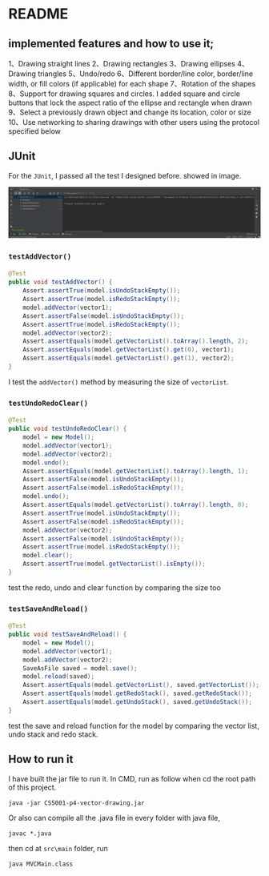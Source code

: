 # README

## implemented features and how to use it;

1、Drawing straight lines
2、Drawing rectangles
3、Drawing ellipses
4、Drawing triangles
5、Undo/redo
6、Different border/line color, border/line width, or fill colors (if applicable) for each shape
7、Rotation of the shapes
8、Support for drawing squares and circles. I added square and circle buttons that lock the aspect ratio of the ellipse and rectangle when drawn
9、Select a previously drawn object and change its location, color or size
10、Use networking to sharing drawings with other users using the protocol specified below



## JUnit

For the `JUnit`, I passed all the test I designed before. showed in image.

![images](https://github.com/ZhongliangGuo/CS5001/blob/main/CS5001-p4-vector-drawing/readme%20sources/tests.png)

### `testAddVector()`

```java
@Test
public void testAddVector() {
    Assert.assertTrue(model.isUndoStackEmpty());
    Assert.assertTrue(model.isRedoStackEmpty());
    model.addVector(vector1);
    Assert.assertFalse(model.isUndoStackEmpty());
    Assert.assertTrue(model.isRedoStackEmpty());
    model.addVector(vector2);
    Assert.assertEquals(model.getVectorList().toArray().length, 2);
    Assert.assertEquals(model.getVectorList().get(0), vector1);
    Assert.assertEquals(model.getVectorList().get(1), vector2);
}
```

I test the `addVector()` method by measuring the size of `vectorList`.

### `testUndoRedoClear()`

```java
@Test
public void testUndoRedoClear() {
    model = new Model();
    model.addVector(vector1);
    model.addVector(vector2);
    model.undo();
    Assert.assertEquals(model.getVectorList().toArray().length, 1);
    Assert.assertFalse(model.isUndoStackEmpty());
    Assert.assertFalse(model.isRedoStackEmpty());
    model.undo();
    Assert.assertEquals(model.getVectorList().toArray().length, 0);
    Assert.assertTrue(model.isUndoStackEmpty());
    Assert.assertFalse(model.isRedoStackEmpty());
    model.addVector(vector2);
    Assert.assertFalse(model.isUndoStackEmpty());
    Assert.assertTrue(model.isRedoStackEmpty());
    model.clear();
    Assert.assertTrue(model.getVectorList().isEmpty());
}
```

test the redo, undo and clear function by comparing the size too

### `testSaveAndReload()`

```java
@Test
public void testSaveAndReload() {
    model = new Model();
    model.addVector(vector1);
    model.addVector(vector2);
    SaveAsFile saved = model.save();
    model.reload(saved);
    Assert.assertEquals(model.getVectorList(), saved.getVectorList());
    Assert.assertEquals(model.getRedoStack(), saved.getRedoStack());
    Assert.assertEquals(model.getUndoStack(), saved.getUndoStack());
}
```

test the save and reload function for the model by comparing the vector list, undo stack and redo stack.

## How to run it

I have built the jar file to run it. In CMD, run as follow when cd the root path of this project.

```
java -jar CS5001-p4-vector-drawing.jar
```

Or also can compile all the .java file in every folder with java file,

```
javac *.java
```

then cd at `src\main` folder, run

```
java MVCMain.class
```

